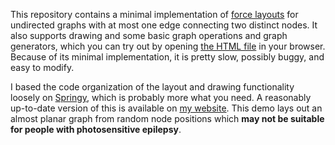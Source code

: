 This repository contains a minimal implementation of [force layouts](https://en.wikipedia.org/wiki/Force-directed_graph_drawing) for undirected graphs with at most one edge connecting two distinct nodes.
It also supports drawing and some basic graph operations and graph generators, which you can try out by opening [the HTML file](./view.html) in your browser.
Because of its minimal implementation, it is pretty slow, possibly buggy, and easy to modify.

I based the code organization of the layout and drawing functionality loosely on [Springy](https://github.com/dhotson/springy), which is probably more what you need.
A reasonably up-to-date version of this is available on [my website](https://apps.adamv.be/static/ForceLayout/view.html). This demo lays out an almost planar graph from random node positions which <b>may not be suitable for people with photosensitive epilepsy</b>.
